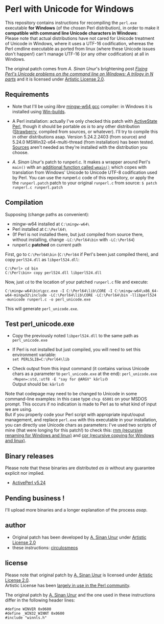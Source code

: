 # Perl with Unicode for Windows

This repository contains instructions for recompiling the `perl.exe` executable **for Windows** (of the chosen Perl distribution), in order to make it **compatible with command line Unicode characters in Windows**:   
Please note that actual distributions have not cared for Unicode treatment of Unicode in Windows, where it uses a UTF-16 codification, whereas the Perl cmdline executable as ported from linux (where these Unicode issues don't happen!) can't manage UTF-16 (or any other codification) at all in Windows.

The original patch comes from *A. Sinan Unur*'s brightening post *[Fixing Perl's Unicode problems on the command line on Windows: A trilogy in N parts](https://www.nu42.com/2017/02/perl-unicode-windows-trilogy-one.html)* and it is licensed under [Artistic License 2.0](https://opensource.org/licenses/Artistic-2.0).

## Requirements

* Note that I'll be using *libre* [mingw-w64 gcc](https://mingw-w64.org/doku.php) compiler: in Windows it is installed using [Win-builds](http://win-builds.org/doku.php/download_and_installation_from_windows).

* A Perl installation: actually I've only checked this patch with [ActiveState Perl](https://www.activestate.com/activeperl), though it should be portable *as is* to any other distribution ([Strawberry](http://strawberryperl.com/), compiled from sources, or whatever). I'll try to compile this in other distributions asap. Version 5.24.2.2403 (from source) and 5.24.0 MSWin32-x64-multi-thread (from installation) has been tested. [Sources](http://downloads.activestate.com/ActivePerl/releases/) aren't needed as they're installed with the distribution you choose.

* *A. Sinan Unur*'s patch to runperl.c. It makes a wrapper around Perl's `main()` with an [additional function called `wmain()`](https://msdn.microsoft.com/en-us/library/bky3b5dh.aspx) which copes with translation from Windows' Unicode to Unicode UTF-8 codification used by Perl. You can use the runperl.c code of this repository, or apply the the `runperl.patch` patch to your original `runperl.c` from source: 
	`$ patch runperl.c runperl.patch`

## Compilation

Supposing (change paths as convenient):

* mingw-w64 installed at `C:\mingw-w64\` 
* Perl installed at `C:\Perl64\`
* (If Perl is not installed there, but just compiled from source there, without installing, change `-LC:\Perl64\bin` with `-LC:\Perl64`)
* runperl.c **patched** on current path

First, go to `C:\Perl64\bin` (`C:\Perl64` if Perl's been just compiled there), and copy `perl524.dll` as `libperl524.dll`:
	
	C:\Perl> cd bin
	C:\Perl\bin> copy perl524.dll libperl524.dll

Now, just `cd` to the location of your patched `runperl.c` file and execute:
	
	C:\mingw-w64\bin\gcc.exe -I C:\Perl64\lib\CORE -I C:\mingw-w64\x86_64-w64-mingw32\include -LC:\Perl64\lib\CORE -LC:\Perl64\bin -llibperl524 -municode runperl.c -o perl_unicode.exe

This will generate `perl_unicode.exe`.


## Test perl_unicode.exe

* Copy the previously noted `libperl524.dll` to the same path as `perl_unicode.exe`

* If Perl is not installed but just compiled, you will need to set this environment variable:   
	`set PERL5LIB=C:\Perl64\lib`
	
* Check output from this input command (it contains various Unicode chars as a parameter to `perl_unicode.exe` at the end):
	`perl_unicode.exe -Mopen=:std,:utf8 -E "say for @ARGV" kârlıの`   
Output should be:
    `kârlıの`

Note that codepage may need to be changed to Unicode in some command-line examples: in this case type `chcp 65001` on your MSDOS prompt.
This occurs if no indication is made to Perl as to what kind of input we are using.   
But if you properly code your Perl script with appropriate input/ouput management, and replace `perl.exe` with this executable in your installation, you can directly use Unicode chars as parameters: I've used two scripts of mine (that were longing for this patch!) to check this: [rnm (recursive renaming for Windows and linux)](https://github.com/circulosmeos/rnm) and [cpr (recursive copying for Windows and linux)](https://github.com/circulosmeos/cpr).

## Binary releases

Please note that these binaries are distributed *as is* without any guarantee explicit nor implied.

* [ActivePerl v5.24](https://github.com/circulosmeos/Perl-with-Unicode-for-Windows/releases/tag/ActivePerl-v5.24)

## Pending business !

I'll upload more binaries and a longer explanation of the process *asap*.

## author

* Original patch has been developed by [A. Sinan Unur](https://www.nu42.com/2017/02/perl-unicode-windows-trilogy-one.html) under [Artistic License 2.0](https://opensource.org/licenses/Artistic-2.0)
* these instructions: [circulosmeos](https://github.com/circulosmeos)

## license

Please note that original patch by [A. Sinan Unur](https://www.nu42.com/2017/02/perl-unicode-windows-trilogy-one.html) is licensed under [Artistic License 2.0](https://opensource.org/licenses/Artistic-2.0).   
Artistic License has been [largely in use in the Perl community](https://en.wikipedia.org/wiki/Artistic_License#Artistic_License_2.0).   

The original patch by [A. Sinan Unur](https://www.nu42.com/2017/02/perl-unicode-windows-trilogy-one.html) and the one used in these instructions differ in the following header lines:
	
	#define WINVER 0x0600
	#define _WIN32_WINNT 0x0600
	#include "winnls.h"
